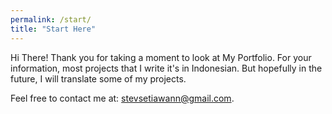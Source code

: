 ```yaml
---
permalink: /start/
title: "Start Here"
---
```


Hi There! Thank you for taking a moment to look at My Portfolio. For your information, most projects that I write it's in Indonesian. But hopefully in the future, I will translate some of my projects. 

Feel free to contact me at: stevsetiawann@gmail.com.  
